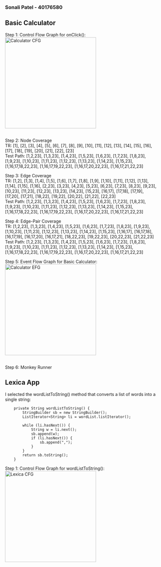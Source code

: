 ### Sonali Patel - 40176580

## Basic Calculator

Step 1: Control Flow Graph for onClick(): <br/>
<img height="300" alt="Calculator CFG" src="https://github.com/SOEN345-WINTER2024/cfg-graph-lab-sonalipxtel/assets/141271290/3186633d-f66a-4f68-9740-bf73a22f6568">
<br/><br/>

Step 2: Node Coverage <br/>
TR: [1], [2], [3], [4], [5], [6], [7], [8], [9], [10], [11], [12], [13], [14], [15], [16], [17], [18], [19], [20], [21], [22], [23] <br/>
Test Path: [1,2,23], [1,3,23], [1,4,23], [1,5,23], [1,6,23], [1,7,23], [1,8,23], [1,9,23], [1,10,23], [1,11,23], [1,12,23], [1,13,23], [1,14,23], [1,15,23], [1,16,17,18,22,23], [1,16,17,19,22,23], [1,16,17,20,22,23], [1,16,17,21,22,23] <br/>

Step 3: Edge Coverage <br/>
TR: [1,2], [1,3], [1,4], [1,5], [1,6], [1,7], [1,8], [1,9], [1,10], [1,11], [1,12], [1,13], [1,14], [1,15], [1,16], [2,23], [3,23], [4,23], [5,23], [6,23], [7,23], [8,23], [9,23], [10,23], [11,23], [12,23], [13,23], [14,23], [15,23], [16,17], [17,18], [17,19], [17,20], [17,21], [18,22], [19,22], [20,22], [21,22], [22,23]<br/>
Test Path: [1,2,23], [1,3,23], [1,4,23], [1,5,23], [1,6,23], [1,7,23], [1,8,23], [1,9,23], [1,10,23], [1,11,23], [1,12,23], [1,13,23], [1,14,23], [1,15,23], [1,16,17,18,22,23], [1,16,17,19,22,23], [1,16,17,20,22,23], [1,16,17,21,22,23] <br/>

Step 4: Edge-Pair Coverage <br/>
TR: [1,2,23], [1,3,23], [1,4,23], [1,5,23], [1,6,23], [1,7,23], [1,8,23], [1,9,23], [1,10,23], [1,11,23], [1,12,23], [1,13,23], [1,14,23], [1,15,23], [1,16,17], [16,17,18], [16,17,19], [16,17,20], [16,17,21], [18,22,23], [19,22,23], [20,22,23], [21,22,23] <br/>
Test Path: [1,2,23], [1,3,23], [1,4,23], [1,5,23], [1,6,23], [1,7,23], [1,8,23], [1,9,23], [1,10,23], [1,11,23], [1,12,23], [1,13,23], [1,14,23], [1,15,23], [1,16,17,18,22,23], [1,16,17,19,22,23], [1,16,17,20,22,23], [1,16,17,21,22,23] <br/>

Step 5: Event Flow Graph for Basic Calculator: <br/>
<img width="300" alt="Calculator EFG" src="https://github.com/SOEN345-WINTER2024/cfg-graph-lab-sonalipxtel/assets/141271290/f3bf56c3-466f-4dba-9877-4a20b242b324">
<br/><br/>

Step 6: Monkey Runner

## Lexica App
I selected the wordListToString() method that converts a list of words into a single string:
```
    private String wordListToString() {
        StringBuilder sb = new StringBuilder();
        ListIterator<String> li = wordList.listIterator();

        while (li.hasNext()) {
            String w = li.next();
            sb.append(w);
            if (li.hasNext()) {
                sb.append(",");
            }
        }
        return sb.toString();
    }
```
Step 1: Control Flow Graph for wordListToString(): <br/>
<img width="300" alt="Lexica CFG" src="https://github.com/SOEN345-WINTER2024/cfg-graph-lab-sonalipxtel/assets/141271290/65cc7e22-5616-486b-ba0a-55dbcb601e1e">
<br/><br/>



